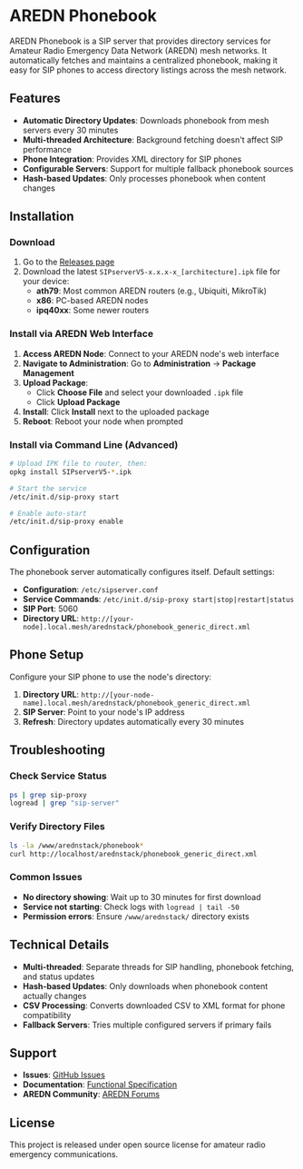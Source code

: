 # AREDN Phonebook

AREDN Phonebook is a SIP server that provides directory services for Amateur Radio Emergency Data Network (AREDN) mesh networks. It automatically fetches and maintains a centralized phonebook, making it easy for SIP phones to access directory listings across the mesh network.

## Features

- **Automatic Directory Updates**: Downloads phonebook from mesh servers every 30 minutes
- **Multi-threaded Architecture**: Background fetching doesn't affect SIP performance
- **Phone Integration**: Provides XML directory for SIP phones
- **Configurable Servers**: Support for multiple fallback phonebook sources
- **Hash-based Updates**: Only processes phonebook when content changes

## Installation

### Download

1. Go to the [Releases page](https://github.com/dhamstack/AREDN-Phonebook/releases)
2. Download the latest `SIPserverV5-x.x.x-x_[architecture].ipk` file for your device:
   - **ath79**: Most common AREDN routers (e.g., Ubiquiti, MikroTik)
   - **x86**: PC-based AREDN nodes
   - **ipq40xx**: Some newer routers

### Install via AREDN Web Interface

1. **Access AREDN Node**: Connect to your AREDN node's web interface
2. **Navigate to Administration**: Go to **Administration** → **Package Management**
3. **Upload Package**:
   - Click **Choose File** and select your downloaded `.ipk` file
   - Click **Upload Package**
4. **Install**: Click **Install** next to the uploaded package
5. **Reboot**: Reboot your node when prompted

### Install via Command Line (Advanced)

```bash
# Upload IPK file to router, then:
opkg install SIPserverV5-*.ipk

# Start the service
/etc/init.d/sip-proxy start

# Enable auto-start
/etc/init.d/sip-proxy enable
```

## Configuration

The phonebook server automatically configures itself. Default settings:

- **Configuration**: `/etc/sipserver.conf`
- **Service Commands**: `/etc/init.d/sip-proxy start|stop|restart|status`
- **SIP Port**: 5060
- **Directory URL**: `http://[your-node].local.mesh/arednstack/phonebook_generic_direct.xml`

## Phone Setup

Configure your SIP phone to use the node's directory:

1. **Directory URL**: `http://[your-node-name].local.mesh/arednstack/phonebook_generic_direct.xml`
2. **SIP Server**: Point to your node's IP address
3. **Refresh**: Directory updates automatically every 30 minutes

## Troubleshooting

### Check Service Status
```bash
ps | grep sip-proxy
logread | grep "sip-server"
```

### Verify Directory Files
```bash
ls -la /www/arednstack/phonebook*
curl http://localhost/arednstack/phonebook_generic_direct.xml
```

### Common Issues

- **No directory showing**: Wait up to 30 minutes for first download
- **Service not starting**: Check logs with `logread | tail -50`
- **Permission errors**: Ensure `/www/arednstack/` directory exists

## Technical Details

- **Multi-threaded**: Separate threads for SIP handling, phonebook fetching, and status updates
- **Hash-based Updates**: Only downloads when phonebook content actually changes
- **CSV Processing**: Converts downloaded CSV to XML format for phone compatibility
- **Fallback Servers**: Tries multiple configured servers if primary fails

## Support

- **Issues**: [GitHub Issues](https://github.com/dhamstack/AREDN-Phonebook/issues)
- **Documentation**: [Functional Specification](AREDN-phonebook-fsd.md)
- **AREDN Community**: [AREDN Forums](https://www.arednmesh.org/)

## License

This project is released under open source license for amateur radio emergency communications.